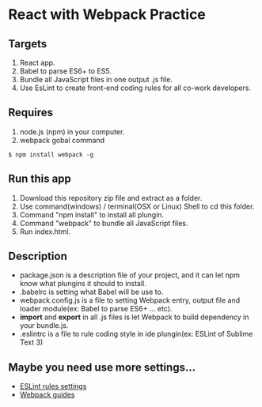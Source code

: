 # React with Webpack Practice

## Targets

1. React app.
2. Babel to parse ES6+ to ES5.
3. Bundle all JavaScript files in one output .js file.
4. Use EsLint to create front-end coding rules for all co-work developers.

## Requires

1. node.js (npm) in your computer.
2. webpack gobal command 

```
$ npm install webpack -g
```

## Run this app

1. Download this repository zip file and extract as a folder.
2. Use command(windows) / terminal(OSX or Linux) Shell to cd this folder.
3. Command "npm install" to install all plungin.
4. Command "webpack" to bundle all JavaScript files.
5. Run index.html.

## Description

* package.json is a description file of your project, and it can let npm know what plungins it should to install.
* .babelrc is setting what Babel will be use to.
* webpack.config.js is a file to setting Webpack entry, output file and loader module(ex: Babel to parse ES6+ ... etc).
* **import** and **export** in all .js files is let Webpack to build dependency in your bundle.js.
* .eslintrc is a file to rule coding style in ide plungin(ex: ESLint of Sublime Text 3)

## Maybe you need use more settings...

* [ESLint rules settings](http://eslint.org/docs/rules/)
* [Webpack guides](https://webpack.github.io/docs/)
